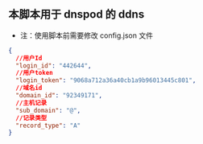 ## 本脚本用于 dnspod 的 ddns

- 注：使用脚本前需要修改 config.json 文件

```json
{
  //用户Id
  "login_id": "442644",
  //用户token
  "login_token": "9068a712a36a40cb1a9b96013445c801",
  //域名id
  "domain_id": "92349171",
  //主机记录
  "sub_domain": "@",
  //记录类型
  "record_type": "A"
}
```
